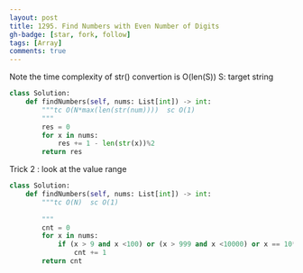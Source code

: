```yaml
---
layout: post
title: 1295. Find Numbers with Even Number of Digits
gh-badge: [star, fork, follow]
tags: [Array]
comments: true
---
```

Note the time complexity of str() convertion is O(len(S))  S: target string 
```python
class Solution:
    def findNumbers(self, nums: List[int]) -> int:
        """tc O(N*max(len(str(num))))  sc O(1)
        """
        res = 0
        for x in nums:
            res += 1 - len(str(x))%2 
        return res 
```

Trick 2 : look at the value range
```python
class Solution:
    def findNumbers(self, nums: List[int]) -> int:
        """tc O(N)  sc O(1)
        
        """
        cnt = 0
        for x in nums:
            if (x > 9 and x <100) or (x > 999 and x <10000) or x == 10**5:
                cnt += 1 
        return cnt 
```